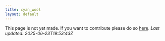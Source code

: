 ```yaml
---
title: cyan_wool
layout: default
---
```


This page is not yet made. If you want to contribute please do so [here](https://github.com/CrazyH2/Bigstone/blob/wiki/components/cyan_wool.md).
_Last updated: 2025-06-23T19:53:43Z_

